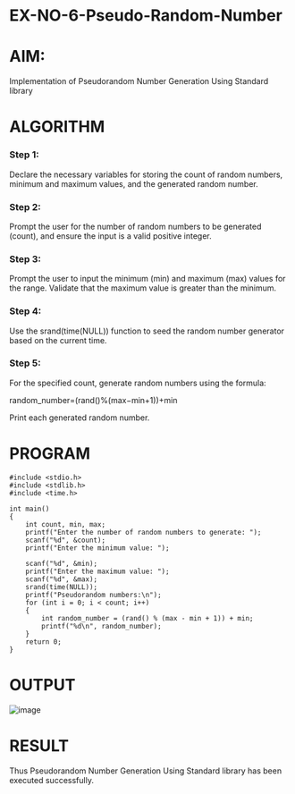 # EX-NO-6-Pseudo-Random-Number
# AIM: 
Implementation of Pseudorandom Number Generation Using Standard library

# ALGORITHM
### Step 1:
Declare the necessary variables for storing the count of random numbers, minimum and maximum values, and the generated random number.

### Step 2:
Prompt the user for the number of random numbers to be generated (count), and ensure the input is a valid positive integer.

### Step 3:
Prompt the user to input the minimum (min) and maximum (max) values for the range. Validate that the maximum value is greater than the minimum.

### Step 4:
Use the srand(time(NULL)) function to seed the random number generator based on the current time.

### Step 5:
For the specified count, generate random numbers using the formula:

random_number=(rand()%(max−min+1))+min

Print each generated random number.

# PROGRAM
```
#include <stdio.h>
#include <stdlib.h>
#include <time.h>

int main() 
{
    int count, min, max;
    printf("Enter the number of random numbers to generate: ");
    scanf("%d", &count);
    printf("Enter the minimum value: ");
    
    scanf("%d", &min);
    printf("Enter the maximum value: ");
    scanf("%d", &max);
    srand(time(NULL));
    printf("Pseudorandom numbers:\n");   
    for (int i = 0; i < count; i++) 
    {
        int random_number = (rand() % (max - min + 1)) + min;
        printf("%d\n", random_number);
    }
    return 0;
}
```
# OUTPUT
![image](https://github.com/user-attachments/assets/5752844d-0edc-432e-a0bd-6265c7882062)

# RESULT 
Thus Pseudorandom Number Generation Using Standard library has been executed successfully.
